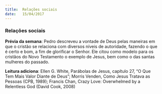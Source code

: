 ```yaml
---
title:  Relações sociais
date:   15/04/2017
---
```


### Relações sociais

**Prévia da semana**: Pedro descreveu a vontade de Deus pelas maneiras em que o cristão se relaciona com diversos níveis de autoridade, fazendo o que é certo e bom, a fim de glorificar o Senhor. Ele citou como modelo para os cristãos do Novo Testamento o exemplo de Jesus, bem como o das santas mulheres do passado.

**Leitura adiciona**: Ellen G. White, Parábolas de Jesus, capítulo 27, “O Que Tem Mais Valor Diante de Deus”; Morris Venden, Como Jesus Tratava as Pessoas (CPB, 1989); Francis Chan, Crazy Love: Overwhelmed by a Relentless God (David Cook, 2008)